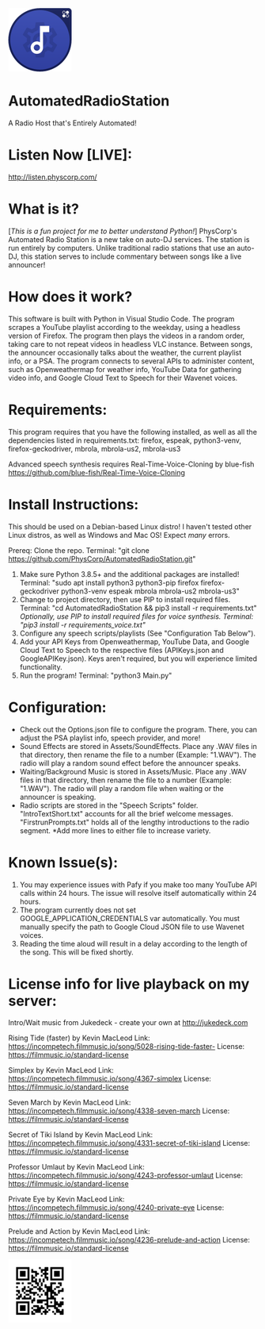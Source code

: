 <img src="https://github.com/PhysCorp/AutomatedRadioStation/blob/main/Icon.png" width="128" height="128">

# AutomatedRadioStation
A Radio Host that's Entirely Automated!

# Listen Now [LIVE]:
http://listen.physcorp.com/

# What is it?
[*This is a fun project for me to better understand Python!*]
PhysCorp's Automated Radio Station is a new take on auto-DJ services. The station is run entirely by computers. Unlike traditional radio stations that use an auto-DJ, this station serves to include commentary between songs like a live announcer!

# How does it work?
This software is built with Python in Visual Studio Code. The program scrapes a YouTube playlist according to the weekday, using a headless version of Firefox. The program then plays the videos in a random order, taking care to not repeat videos in headless VLC instance. Between songs, the announcer occasionally talks about the weather, the current playlist info, or a PSA. The program connects to several APIs to administer content, such as Openweathermap for weather info, YouTube Data for gathering video info, and Google Cloud Text to Speech for their Wavenet voices.

# Requirements:
This program requires that you have the following installed, as well as all the dependencies listed in requirements.txt:
firefox, espeak, python3-venv, firefox-geckodriver, mbrola, mbrola-us2, mbrola-us3

Advanced speech synthesis requires Real-Time-Voice-Cloning by blue-fish
https://github.com/blue-fish/Real-Time-Voice-Cloning

# Install Instructions:
This should be used on a Debian-based Linux distro! I haven't tested other Linux distros, as well as Windows and Mac OS! Expect *many* errors.

Prereq: Clone the repo. Terminal: "git clone https://github.com/PhysCorp/AutomatedRadioStation.git"

1) Make sure Python 3.8.5+ and the additional packages are installed! Terminal: "sudo apt install python3 python3-pip firefox firefox-geckodriver python3-venv espeak mbrola mbrola-us2 mbrola-us3"
2) Change to project directory, then use PIP to install required files. Terminal: "cd AutomatedRadioStation && pip3 install -r requirements.txt"
*Optionally, use PIP to install required files for voice synthesis. Terminal: "pip3 install -r requirements_voice.txt"*
3) Configure any speech scripts/playlists (See "Configuration Tab Below").
4) Add your API Keys from Openweathermap, YouTube Data, and Google Cloud Text to Speech to the respective files (APIKeys.json and GoogleAPIKey.json). Keys aren't required, but you will experience limited functionality.
5) Run the program! Terminal: "python3 Main.py"

# Configuration:
+ Check out the Options.json file to configure the program. There, you can adjust the PSA playlist info, speech provider, and more!
+ Sound Effects are stored in Assets/SoundEffects. Place any .WAV files in that directory, then rename the file to a number (Example: "1.WAV"). The radio will play a random sound effect before the announcer speaks.
+ Waiting/Background Music is stored in Assets/Music. Place any .WAV files in that directory, then rename the file to a number (Example: "1.WAV"). The radio will play a random file when waiting or the announcer is speaking.
+ Radio scripts are stored in the "Speech Scripts" folder. "IntroTextShort.txt" accounts for all the brief welcome messages. "FirstrunPrompts.txt" holds all of the lengthy introductions to the radio segment.
*Add more lines to either file to increase variety.

# Known Issue(s):
1) You may experience issues with Pafy if you make too many YouTube API calls within 24 hours. The issue will resolve itself automatically within 24 hours.
2) The program currently does not set GOOGLE_APPLICATION_CREDENTIALS var automatically. You must manually specify the path to Google Cloud JSON file to use Wavenet voices.
3) Reading the time aloud will result in a delay according to the length of the song. This will be fixed shortly.

# License info for live playback on my server:
Intro/Wait music from Jukedeck - create your own at http://jukedeck.com

Rising Tide (faster) by Kevin MacLeod
Link: https://incompetech.filmmusic.io/song/5028-rising-tide-faster-
License: https://filmmusic.io/standard-license

Simplex by Kevin MacLeod
Link: https://incompetech.filmmusic.io/song/4367-simplex
License: https://filmmusic.io/standard-license

Seven March by Kevin MacLeod
Link: https://incompetech.filmmusic.io/song/4338-seven-march
License: https://filmmusic.io/standard-license

Secret of Tiki Island by Kevin MacLeod
Link: https://incompetech.filmmusic.io/song/4331-secret-of-tiki-island
License: https://filmmusic.io/standard-license

Professor Umlaut by Kevin MacLeod
Link: https://incompetech.filmmusic.io/song/4243-professor-umlaut
License: https://filmmusic.io/standard-license

Private Eye by Kevin MacLeod
Link: https://incompetech.filmmusic.io/song/4240-private-eye
License: https://filmmusic.io/standard-license

Prelude and Action by Kevin MacLeod
Link: https://incompetech.filmmusic.io/song/4236-prelude-and-action
License: https://filmmusic.io/standard-license

<img src="https://github.com/PhysCorp/AutomatedRadioStation/blob/main/frame.png" width="128" height="128">
